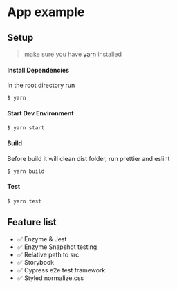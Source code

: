 # App example

## Setup

> make sure you have [yarn](https://yarnpkg.com/lang/en/docs/install/) installed

#### Install Dependencies

In the root directory run

```shell
$ yarn
```

#### Start Dev Environment

```shell
$ yarn start
```

#### Build

Before build it will clean dist folder, run prettier and eslint

```shell
$ yarn build
```

#### Test

```shell
$ yarn test
```

## Feature list

- :white_check_mark: Enzyme & Jest
- :white_check_mark: Enzyme Snapshot testing
- :white_check_mark: Relative path to src
- :white_check_mark: Storybook
- :white_check_mark: Cypress e2e test framework
- :white_check_mark: Styled normalize.css
